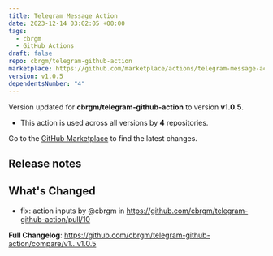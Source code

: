 ```yaml
---
title: Telegram Message Action
date: 2023-12-14 03:02:05 +00:00
tags:
  - cbrgm
  - GitHub Actions
draft: false
repo: cbrgm/telegram-github-action
marketplace: https://github.com/marketplace/actions/telegram-message-action
version: v1.0.5
dependentsNumber: "4"
---
```



Version updated for **cbrgm/telegram-github-action** to version **v1.0.5**.
- This action is used across all versions by **4** repositories.

Go to the [GitHub Marketplace](https://github.com/marketplace/actions/telegram-message-action) to find the latest changes.

## Release notes

## What's Changed
* fix: action inputs by @cbrgm in https://github.com/cbrgm/telegram-github-action/pull/10


**Full Changelog**: https://github.com/cbrgm/telegram-github-action/compare/v1...v1.0.5
